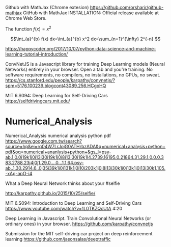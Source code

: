 Github with MathJax (Chrome extesion) https://github.com/orsharir/github-mathjax GitHub with MathJax
INSTALLATION:
Official release available at Chrome Web Store.

The function $f(x)=x^2$ 

$$\int_{a}^{b} f(x) dx=\int_{a}^{b} x^2 dx=\sum_{n=1}^{\infty} 2^{-n}  $$


https://happycoder.org/2017/10/07/python-data-science-and-machine-learning-tutorial-introduction/


ConvNetJS is a Javascript library for training Deep Learning models (Neural Networks) entirely in your browser. Open a tab and you're training. No software requirements, no compilers, no installations, no GPUs, no sweat.
https://cs.stanford.edu/people/karpathy/convnetjs/?spm=5176.100239.blogcont43089.256.HCgoHQ

MIT 6.S094: Deep Learning for Self-Driving Cars
https://selfdrivingcars.mit.edu/

# Numerical_Analysis
Numerical_Analysis
numerical analysis python pdf
https://www.google.com.tw/search?source=hp&ei=rq04W7LrJojG0ATHrbzADA&q=numerical+analysis+python+pdf&oq=numerical+ananlysis+python+&gs_l=psy-ab.1.0.0i19k1j0i13i30i19k1j0i8i13i30i19k1l4.2739.16195.0.21864.31.29.1.0.0.0.383.2788.23j4j0j1.29.0....0...1.1.64.psy-ab..1.30.2914.6..0j35i39k1j0i131k1j0i10i203k1j0i8i13i30k1j0i13k1j0i13i30k1.105.-xAg-apO-i4

What a Deep Neural Network thinks about your #selfie

http://karpathy.github.io/2015/10/25/selfie/


MIT 6.S094: Introduction to Deep Learning and Self-Driving Cars
https://www.youtube.com/watch?v=1L0TKZQcUtA   4:20

Deep Learning in Javascript. Train Convolutional Neural Networks (or ordinary ones) in your browser.
https://github.com/karpathy/convnetjs

Submission for the MIT self-driving car project on deep reinforcement learning
https://github.com/jasonsalas/deeptraffic

